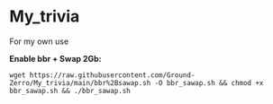 # My_trivia
 For my own use


**Enable bbr + Swap 2Gb:**
```
wget https://raw.githubusercontent.com/Ground-Zerro/My_trivia/main/bbr%2Bsawap.sh -O bbr_sawap.sh && chmod +x bbr_sawap.sh && ./bbr_sawap.sh
```


